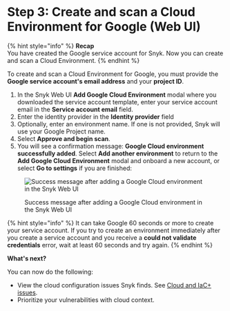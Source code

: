 # Step 3: Create and scan a Cloud Environment for Google (Web UI)

{% hint style="info" %}
**Recap**\
You have created the Google service account for Snyk. Now you can create and scan a Cloud Environment.
{% endhint %}

To create and scan a Cloud Environment for Google, you must provide the **Google service account's email address** and your **project ID**.

1. In the Snyk Web UI **Add Google Cloud Environment** modal where you downloaded the service account template, enter your service account email in the **Service account email** field.
2. Enter the identity provider in the **Identity provider** field
3. Optionally, enter an environment name. If one is not provided, Snyk will use your Google Project name.
4. Select **Approve and begin scan**.
5. You will see a confirmation message: **Google Cloud environment successfully added**. Select **Add another environment** to return to the **Add Google Cloud Environment** modal and onboard a new account, or select **Go to settings** if you are finished:

<figure><img src="../../../../.gitbook/assets/snyk-cloud-onboard-google-ui-success.png" alt="Success message after adding a Google Cloud environment in the Snyk Web UI"><figcaption><p>Success message after adding a Google Cloud environment in the Snyk Web UI</p></figcaption></figure>

{% hint style="info" %}
It can take Google 60 seconds or more to create your service account. If you try to create an environment immediately after you create a service account and you receive a **could not validate credentials** error, wait at least 60 seconds and try again.
{% endhint %}

**What's next?**

You can now do the following:

* View the cloud configuration issues Snyk finds. See [Cloud and IaC+ issues](../../../../scan-cloud-configurations/snyk-iac+/cloud-and-integrated-iac-issues/).
* Prioritize your vulnerabilities with cloud context.
